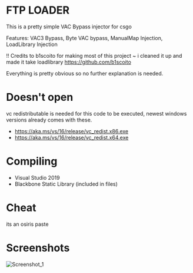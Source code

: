 # FTP LOADER
This is a pretty simple VAC Bypass injector for csgo


Features:
VAC3 Bypass,
Byte VAC bypass,
ManualMap Injection,
LoadLibrary Injection


!! Credits to b1scoito for making most of this project ~ i cleaned it up and made it take loadlibrary
https://github.com/b1scoito

Everything is pretty obvious so no further explanation is needed.

# Doesn't open
vc redistributable is needed for this code to be executed, newest windows versions already comes with these.
- https://aka.ms/vs/16/release/vc_redist.x86.exe
- https://aka.ms/vs/16/release/vc_redist.x64.exe

# Compiling
- Visual Studio 2019
- Blackbone Static Library (included in files)

# Cheat
its an osiris paste

# Screenshots
![Screenshot_1](https://user-images.githubusercontent.com/86177056/122668286-21486d80-d16c-11eb-884e-16228aee6837.png)
